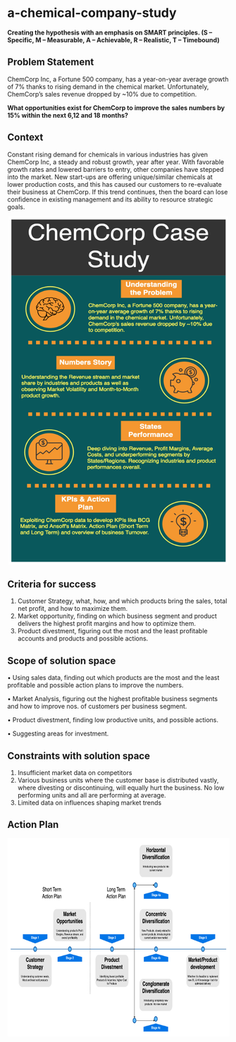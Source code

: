 # a-chemical-company-study

<b> Creating the hypothesis with an emphasis on SMART principles. (S – Specific, M – Measurable, A – Achievable, R – Realistic, T – Timebound)</b>

## Problem Statement
ChemCorp Inc, a Fortune 500 company, has a year-on-year average growth of 7% thanks to rising demand in the chemical market. 
Unfortunately, ChemCorp’s sales revenue dropped by ~10% due to competition. 

<b> What opportunities exist for ChemCorp to improve the sales numbers by 15% within the next 6,12 and 18 months? </b>

## Context
Constant rising demand for chemicals in various industries has given ChemCorp Inc, a steady and robust growth, year after year. With favorable growth rates and lowered barriers to entry, other companies have stepped into the market. New start-ups are offering unique/similar chemicals at lower production costs, and this has caused our customers to re-evaluate their business at ChemCorp. If this trend continues, then the board can lose confidence in existing management and its ability to resource strategic goals. 



<p align="center">
  <img 
    src="https://github.com/pgoswami3/chemcorp-study/blob/master/Untitled%20Diagram(1).jpg" 
    width="500" 
    height="790" 
  />
</p>



## Criteria for success
1) Customer Strategy, what, how, and which products bring the sales, total net profit, and how to maximize them.
2) Market opportunity, finding on which business segment and product delivers the highest profit margins and how to optimize them.
3) Product divestment, figuring out the most and the least profitable accounts and products and possible actions.

## Scope of solution space
• Using sales data, finding out which products are the most and the least profitable and possible action plans to improve the numbers. 

• Market Analysis, figuring out the highest profitable business segments and how to improve nos. of customers per business segment.

• Product divestment, finding low productive units, and possible actions.

• Suggesting areas for investment. 

## Constraints with solution space

1) Insufficient market data on competitors
2) Various business units where the customer base is distributed vastly, where divesting or discontinuing, will equally hurt the business. No low performing units and all are performing at average.
3) Limited data on influences shaping market trends

## Action Plan

<p align="center">
  <img 
    src="https://github.com/pgoswami3/chemcorp-study/blob/master/ChemCorp%20Action%20Plan.jpg" 
    width="750" 
    height="450" 
  />
</p>



